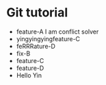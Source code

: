 # Git tutorial

- feature-A
I am conflict solver
- yingyingyingfeature-C
- feRRRature-D
- fix-B
- feature-C
- feature-D
- Hello Yin
